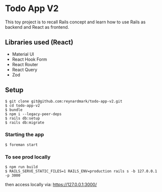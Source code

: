 # Todo App V2

This toy project is to recall Rails concept and learn how to use Rails as backend and React as frontend.

## Libraries used (React)

- Material UI
- React Hook Form
- React Router
- React Query
- Zod

## Setup

```
$ git clone git@github.com:reynardmark/todo-app-v2.git
$ cd todo-app-v2
$ bundle
$ npm i --legacy-peer-deps
$ rails db:setup
$ rails db:migrate
```

### Starting the app

```
$ foreman start
```

### To see prod locally

```
$ npm run build
$ RAILS_SERVE_STATIC_FILES=1 RAILS_ENV=production rails s -b 127.0.0.1 -p 3000
```

then access locally via: https://127.0.0.1:3000/
